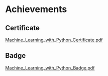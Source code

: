 

# Achievements
## Certificate
[Machine_Learning_with_Python_Certificate.pdf](https://prod-files-secure.s3.us-west-2.amazonaws.com/03e82b26-cccb-4906-bb56-adabcbdc0655/0f35a87e-0c16-48ac-af62-4e4cc34c6a19/Machine_Learning_with_Python_Certificate.pdf?X-Amz-Algorithm=AWS4-HMAC-SHA256&X-Amz-Content-Sha256=UNSIGNED-PAYLOAD&X-Amz-Credential=ASIAZI2LB466XBATRH7R%2F20250207%2Fus-west-2%2Fs3%2Faws4_request&X-Amz-Date=20250207T062128Z&X-Amz-Expires=3600&X-Amz-Security-Token=IQoJb3JpZ2luX2VjEFYaCXVzLXdlc3QtMiJHMEUCIAUKkUvHKo6HPbXzHeD%2FSoD98oRs6V5SdqEkcmd68jxhAiEA%2Fock%2BYc%2FN7A%2BnVl2T2tv76NdUj5tJiYojYtEe0YdLfMq%2FwMIbxAAGgw2Mzc0MjMxODM4MDUiDAM81pFhMo3Lhj0GFCrcA3uYp3h6deB3zvup8oppb0%2BHQ86tQL19%2BY0wrJvTqI%2B6gBAIMlsYXjeaxqQqXtKLsgkuJR9UtJdmf7vCV%2B%2BWtGbZyz%2F21CDc6tzA2DeAdsukRnE9RZAfUgdouKOX2NrjoyvunIx11m4mhI%2BRGmBIq64YpkpDtZOk9UGZz9nbRKVSFZmdn7Xj5DtlKQ05U7EDZHltbvocf9W9Zfi6pka8WnpJMjccs4fTApF1UXflKuB9B%2F%2FdFbTWvypDVLjr36ACMQQNV52g2HOo%2Be7MJ3qiuVxmXN%2FSIOuoaOAcGsNVwXbWkTN%2FH9mgdr6v4IRRcDh8POYzTvHA1MAPTpw%2BbozNvqc%2BCDdtyORtLvXS7TWLvLkIhyEomgFKe1tO5VL3%2BJvSSCLygMzCMU0ztBWkE9DIQ%2BhkzE5Q4gjc7USzmTsXOXe%2FzCTP7%2FojOvduZg4N2oBph%2BCgSGBJKpBTBfuDKiZDX87fCQSApjpq8ujVx%2FIRTyOJ1d6dSsRe5EjvW43%2BlkmXVhxKEtKtrZDMJV%2BYyWLzf9Ny4kfGBzAuJatXN0y2eJFcR8TTkXDBWIVGDlo2hUtFZ6%2B04gOczafHQ5eMbzs3%2B%2FHzOVikFSXL2PZyDUB3m0ER68yb2O%2Fxbs9A%2FuX0MMK%2Flr0GOqUBR4YHRzOBCR0rKOmPsDbID4KWXDtZ6xpEEISEm9DwKh5cuNXhdYhFFEtSaFCxF00ZUFXRoriLbQ4ZRxtGwC9UKIUfBiIZrI%2BzbC7hDXc3wMVVWRiO0q7J5TF77MubqgJ4jKhWLazBDFF3g50Qbrn1moYFRZ2%2FqfXN0RLhZLrk4CkyJyxk08jr2ong9I5Pzk%2FtzIE5LJbAoRoYtDxqOfYPElivNANd&X-Amz-Signature=79e68f09bd7dac89ea0b3c2331fde0289158aaea1a2faaaade7291fed6fc70f8&X-Amz-SignedHeaders=host&x-id=GetObject)
## Badge
[Machine_Learning_with_Python_Badge.pdf](https://prod-files-secure.s3.us-west-2.amazonaws.com/03e82b26-cccb-4906-bb56-adabcbdc0655/ff622a22-73d6-44e3-9c7b-e89a8e61b7aa/Machine_Learning_with_Python_Badge.pdf?X-Amz-Algorithm=AWS4-HMAC-SHA256&X-Amz-Content-Sha256=UNSIGNED-PAYLOAD&X-Amz-Credential=ASIAZI2LB466XBATRH7R%2F20250207%2Fus-west-2%2Fs3%2Faws4_request&X-Amz-Date=20250207T062128Z&X-Amz-Expires=3600&X-Amz-Security-Token=IQoJb3JpZ2luX2VjEFYaCXVzLXdlc3QtMiJHMEUCIAUKkUvHKo6HPbXzHeD%2FSoD98oRs6V5SdqEkcmd68jxhAiEA%2Fock%2BYc%2FN7A%2BnVl2T2tv76NdUj5tJiYojYtEe0YdLfMq%2FwMIbxAAGgw2Mzc0MjMxODM4MDUiDAM81pFhMo3Lhj0GFCrcA3uYp3h6deB3zvup8oppb0%2BHQ86tQL19%2BY0wrJvTqI%2B6gBAIMlsYXjeaxqQqXtKLsgkuJR9UtJdmf7vCV%2B%2BWtGbZyz%2F21CDc6tzA2DeAdsukRnE9RZAfUgdouKOX2NrjoyvunIx11m4mhI%2BRGmBIq64YpkpDtZOk9UGZz9nbRKVSFZmdn7Xj5DtlKQ05U7EDZHltbvocf9W9Zfi6pka8WnpJMjccs4fTApF1UXflKuB9B%2F%2FdFbTWvypDVLjr36ACMQQNV52g2HOo%2Be7MJ3qiuVxmXN%2FSIOuoaOAcGsNVwXbWkTN%2FH9mgdr6v4IRRcDh8POYzTvHA1MAPTpw%2BbozNvqc%2BCDdtyORtLvXS7TWLvLkIhyEomgFKe1tO5VL3%2BJvSSCLygMzCMU0ztBWkE9DIQ%2BhkzE5Q4gjc7USzmTsXOXe%2FzCTP7%2FojOvduZg4N2oBph%2BCgSGBJKpBTBfuDKiZDX87fCQSApjpq8ujVx%2FIRTyOJ1d6dSsRe5EjvW43%2BlkmXVhxKEtKtrZDMJV%2BYyWLzf9Ny4kfGBzAuJatXN0y2eJFcR8TTkXDBWIVGDlo2hUtFZ6%2B04gOczafHQ5eMbzs3%2B%2FHzOVikFSXL2PZyDUB3m0ER68yb2O%2Fxbs9A%2FuX0MMK%2Flr0GOqUBR4YHRzOBCR0rKOmPsDbID4KWXDtZ6xpEEISEm9DwKh5cuNXhdYhFFEtSaFCxF00ZUFXRoriLbQ4ZRxtGwC9UKIUfBiIZrI%2BzbC7hDXc3wMVVWRiO0q7J5TF77MubqgJ4jKhWLazBDFF3g50Qbrn1moYFRZ2%2FqfXN0RLhZLrk4CkyJyxk08jr2ong9I5Pzk%2FtzIE5LJbAoRoYtDxqOfYPElivNANd&X-Amz-Signature=e1da372b5a84cb61736114ba48bffb8ed560f91efc6bcf216f47a74116d2f586&X-Amz-SignedHeaders=host&x-id=GetObject)